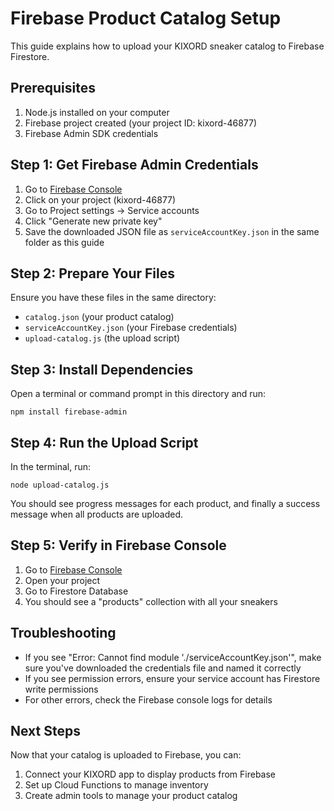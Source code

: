 # Firebase Product Catalog Setup

This guide explains how to upload your KIXORD sneaker catalog to Firebase Firestore.

## Prerequisites

1. Node.js installed on your computer
2. Firebase project created (your project ID: kixord-46877)
3. Firebase Admin SDK credentials

## Step 1: Get Firebase Admin Credentials

1. Go to [Firebase Console](https://console.firebase.google.com/project/kixord-46877/settings/serviceaccounts/adminsdk)
2. Click on your project (kixord-46877)
3. Go to Project settings → Service accounts
4. Click "Generate new private key"
5. Save the downloaded JSON file as `serviceAccountKey.json` in the same folder as this guide

## Step 2: Prepare Your Files

Ensure you have these files in the same directory:
- `catalog.json` (your product catalog)
- `serviceAccountKey.json` (your Firebase credentials)
- `upload-catalog.js` (the upload script)

## Step 3: Install Dependencies

Open a terminal or command prompt in this directory and run:

```
npm install firebase-admin
```

## Step 4: Run the Upload Script

In the terminal, run:

```
node upload-catalog.js
```

You should see progress messages for each product, and finally a success message when all products are uploaded.

## Step 5: Verify in Firebase Console

1. Go to [Firebase Console](https://console.firebase.google.com/)
2. Open your project
3. Go to Firestore Database
4. You should see a "products" collection with all your sneakers

## Troubleshooting

- If you see "Error: Cannot find module './serviceAccountKey.json'", make sure you've downloaded the credentials file and named it correctly
- If you see permission errors, ensure your service account has Firestore write permissions
- For other errors, check the Firebase console logs for details

## Next Steps

Now that your catalog is uploaded to Firebase, you can:
1. Connect your KIXORD app to display products from Firebase
2. Set up Cloud Functions to manage inventory
3. Create admin tools to manage your product catalog 